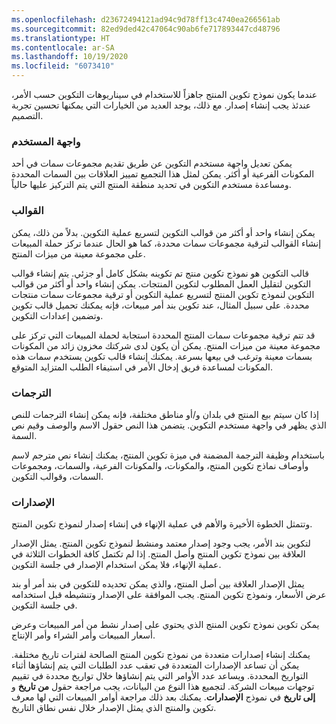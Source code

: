 ```yaml
---
ms.openlocfilehash: d23672494121ad94c9d78ff13c4740ea266561ab
ms.sourcegitcommit: 82ed9ded42c47064c90ab6fe717893447cd48796
ms.translationtype: HT
ms.contentlocale: ar-SA
ms.lasthandoff: 10/19/2020
ms.locfileid: "6073410"
---
```

عندما يكون نموذج تكوين المنتج جاهزاً للاستخدام في سيناريوهات التكوين حسب الأمر، عندئذ يجب إنشاء إصدار. مع ذلك، يوجد العديد من الخيارات التي يمكنها تحسين تجربة التصميم.

### <a name="user-interface"></a>واجهة المستخدم

يمكن تعديل واجهة مستخدم التكوين عن طريق تقديم مجموعات سمات في أحد المكونات الفرعية أو أكثر. يمكن لمثل هذا التجميع تمييز العلاقات بين السمات المحددة ومساعدة مستخدم التكوين في تحديد منطقة المنتج التي يتم التركيز عليها حالياً.


### <a name="templates"></a>القوالب

يمكن إنشاء واحد أو أكثر من قوالب التكوين لتسريع عملية التكوين. بدلاً من ذلك، يمكن إنشاء القوالب لترقية مجموعات سمات محددة، كما هو الحال عندما تركز حملة المبيعات على مجموعة معينة من ميزات المنتج.

قالب التكوين هو نموذج تكوين منتج تم تكوينه بشكل كامل أو جزئي. يتم إنشاء قوالب التكوين لتقليل العمل المطلوب لتكوين المنتجات. يمكن إنشاء واحد أو أكثر من قوالب التكوين لنموذج تكوين المنتج لتسريع عملية التكوين أو ترقية مجموعات سمات منتجات محددة. على سبيل المثال، عند تكوين بند أمر مبيعات، فإنه يمكنك تحميل قالب تكوين وتضمين إعدادات التكوين.

قد تتم ترقية مجموعات سمات المنتج المحددة استجابة لحملة المبيعات التي تركز على مجموعة معينة من ميزات المنتج.
يمكن أن يكون لدى شركتك مخزون زائد من المكونات بسمات معينة وترغب في بيعها بسرعة. يمكنك إنشاء قالب تكوين يستخدم سمات هذه المكونات لمساعدة فريق إدخال الأمر في استيفاء الطلب المتزايد المتوقع.

### <a name="translations"></a>الترجمات

إذا كان سيتم بيع المنتج في بلدان و/أو مناطق مختلفة، فإنه يمكن إنشاء الترجمات للنص الذي يظهر في واجهة مستخدم التكوين. يتضمن هذا النص حقول الاسم والوصف وقيم نص السمة.

باستخدام وظيفة الترجمة المضمنة في ميزة تكوين المنتج، يمكنك إنشاء نص مترجم لاسم وأوصاف نماذج تكوين المنتج، والمكونات، والمكونات الفرعية، والسمات، ومجموعات السمات، وقوالب التكوين.

### <a name="versions"></a>الإصدارات

وتتمثل الخطوة الأخيرة والأهم في عملية الإنهاء في إنشاء إصدار لنموذج تكوين المنتج.

لتكوين بند الأمر، يجب وجود إصدار معتمد ومنشط لنموذج تكوين المنتج. يمثل الإصدار العلاقة بين نموذج تكوين المنتج وأصل المنتج. إذا لم تكتمل كافة الخطوات الثلاثة في عملية الإنهاء، فلا يمكن استخدام الإصدار في جلسة التكوين.

يمثل الإصدار العلاقة بين أصل المنتج، والذي يمكن تحديده للتكوين في بند أمر أو بند عرض الأسعار، ونموذج تكوين المنتج. يجب الموافقة على الإصدار وتنشيطه قبل استخدامه في جلسة التكوين.

يمكن تكوين نموذج تكوين المنتج الذي يحتوي على إصدار نشط من أمر المبيعات وعرض أسعار المبيعات وأمر الشراء وأمر الإنتاج.

يمكنك إنشاء إصدارات متعددة من نموذج تكوين المنتج الصالحة لفترات تاريخ مختلفة. يمكن أن تساعد الإصدارات المتعددة في تعقب عدد الطلبات التي يتم إنشاؤها أثناء التواريخ المحددة. ويساعد عدد الأوامر التي يتم إنشاؤها خلال تواريخ محددة في تقييم توجهات مبيعات الشركة. لتجميع هذا النوع من البيانات، يجب مراجعة حقول **من تاريخ** و **إلى تاريخ** في نموذج **الإصدارات**. يمكنك بعد ذلك مراجعة أوامر المبيعات التي لها معرف تكوين والمنتج الذي يمثل الإصدار خلال نفس نطاق التاريخ.

